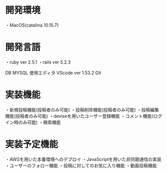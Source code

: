 # 開発環境
・MacOS(catalina 10.15.7)
# 開発言語
・ruby ver 2.5.1
・rails ver 5.2.3

DB MYSQL
使用エディタ VScode ver 1.53.2
Git

# 実装機能
・新規投稿機能(投稿者のみ可能)
・投稿削除機能(投稿者のみ可能)
・投稿編集機能(投稿者のみ可能)
・deviseを用いたユーザー登録機能
・コメント機能(ログイン時のみ可能)
・検索機能

# 実装予定機能
・AWSを用いた本番環境へのデプロイ
・JavaScriptを用いた非同期通信の実装
・ユーザーのフォロー機能
・投稿に対してのお気に入り機能
・動画投稿機能